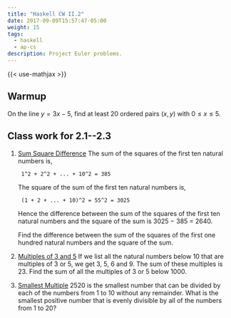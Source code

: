 ```yaml
---
title: "Haskell CW II.2"
date: 2017-09-09T15:57:47-05:00
weight: 15
tags: 
  - haskell
  - ap-cs
description: Project Euler problems.
---
```


{{< use-mathjax >}}

## Warmup

On the line $y = 3x-5$, find at least 20 ordered pairs $(x,y)$ with
$0\le x \le 5$.


## Class work for 2.1--2.3

1. [Sum Square Difference](https://projecteuler.net/problem=6)
    The sum of the squares of the first ten natural numbers is,

        1^2 + 2^2 + ... + 10^2 = 385

    The square of the sum of the first ten natural numbers is,

        (1 + 2 + ... + 10)^2 = 55^2 = 3025
    
    Hence the difference between the sum of the squares of the first ten natural numbers and the square of the sum is 3025 − 385 = 2640.

    Find the difference between the sum of the squares of the first one hundred natural numbers and the square of the sum.

<!--more-->

2. [Multiples of 3 and 5](https://projecteuler.net/problem=1) If we list all the natural numbers below 10 that are multiples of 3 or 5, we get 3, 5, 6 and 9. The sum of these multiples is 23. Find the sum of all the multiples of 3 or 5 below 1000.

3. [Smallest Multiple](https://projecteuler.net/problem=5)
2520 is the smallest number that can be divided by each of the numbers from 1 to 10 without any remainder. What is the smallest positive number that is evenly divisible by all of the numbers from 1 to 20?

